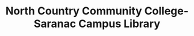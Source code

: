 ---
layout: repo
title: "North Country Community College-Saranac Campus Library"
id: 22322
permalink: repos/22322/
---